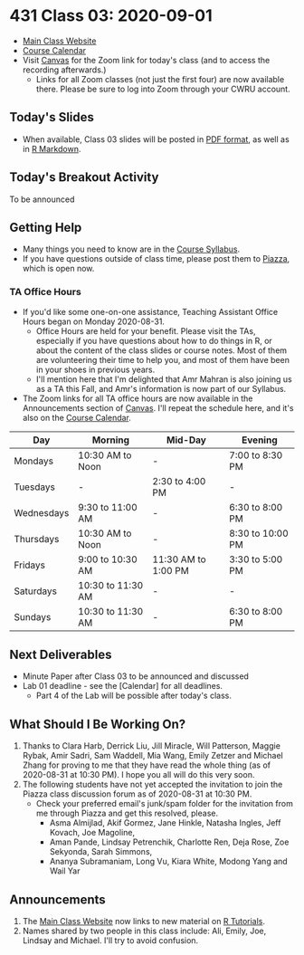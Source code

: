 # 431 Class 03: 2020-09-01

- [Main Class Website](https://thomaselove.github.io/431/)
- [Course Calendar](https://thomaselove.github.io/431/calendar.html)
- Visit [Canvas](https://canvas.case.edu) for the Zoom link for today's class (and to access the recording afterwards.) 
    - Links for all Zoom classes (not just the first four) are now available there. Please be sure to log into Zoom through your CWRU account.

## Today's Slides

- When available, Class 03 slides will be posted in [PDF format](https://github.com/THOMASELOVE/431-2020/blob/master/classes/class03/431_class-03-slides_2020.pdf), as well as in [R Markdown](https://github.com/THOMASELOVE/431-2020/blob/master/classes/class03/431_class-03-slides_2020.Rmd).

## Today's Breakout Activity

To be announced

## Getting Help

- Many things you need to know are in the [Course Syllabus](https://thomaselove.github.io/431-2020-syllabus/). 
- If you have questions outside of class time, please post them to [Piazza](https://piazza.com/case/fall2020/pqhs431), which is open now.

### TA Office Hours

- If you'd like some one-on-one assistance, Teaching Assistant Office Hours began on Monday 2020-08-31.
    - Office Hours are held for your benefit. Please visit the TAs, especially if you have questions about how to do things in R, or about the content of the class slides or course notes. Most of them are volunteering their time to help you, and most of them have been in your shoes in previous years.
    - I'll mention here that I'm delighted that Amr Mahran is also joining us as a TA this Fall, and Amr's information is now part of our Syllabus.
- The Zoom links for all TA office hours are now available in the Announcements section of [Canvas](https://canvas.case.edu). I'll repeat the schedule here, and it's also on the [Course Calendar](https://thomaselove.github.io/431/calendar.html).
    
Day | Morning | Mid-Day | Evening
--- | ------- | ------ | -------
Mondays | 10:30 AM to Noon | - | 7:00 to 8:30 PM
Tuesdays | - | 2:30 to 4:00 PM | -
Wednesdays | 9:30 to 11:00 AM | - | 6:30 to 8:00 PM
Thursdays | 10:30 AM to Noon | - | 8:30 to 10:00 PM
Fridays | 9:00 to 10:30 AM | 11:30 AM to 1:00 PM | 3:30 to 5:00 PM
Saturdays | 10:30 to 11:30 AM | - | -
Sundays | 10:30 to 11:30 AM | - | 6:30 to 8:00 PM

## Next Deliverables

- Minute Paper after Class 03 to be announced and discussed
- Lab 01 deadline - see the [Calendar] for all deadlines.
    - Part 4 of the Lab will be possible after today's class.

## What Should I Be Working On?

1. Thanks to Clara Harb, Derrick Liu, Jill Miracle, Will Patterson, Maggie Rybak, Amir Sadri, Sam Waddell, Mia Wang, Emily Zetzer and Michael Zhang for proving to me that they have read the whole thing (as of 2020-08-31 at 10:30 PM). I hope you all will do this very soon.
2. The following students have not yet accepted the invitation to join the Piazza class discussion forum as of 2020-08-31 at 10:30 PM. 
    - Check your preferred email's junk/spam folder for the invitation from me through Piazza and get this resolved, please.
        - Asma Almijlad, Akif Gormez, Jane Hinkle, Natasha Ingles, Jeff Kovach, Joe Magoline, 
        - Aman Pande, Lindsay Petrenchik, Charlotte Ren, Deja Rose, Zoe Sekyonda, Sarah Simmons, 
        - Ananya Subramaniam, Long Vu, Kiara White, Modong Yang and Wail Yar 

## Announcements

1. The [Main Class Website](https://thomaselove.github.io/431/) now links to new material on [R Tutorials](https://github.com/THOMASELOVE/431-2020/blob/master/software/README.md).
2. Names shared by two people in this class include: Ali, Emily, Joe, Lindsay and Michael. I'll try to avoid confusion.

